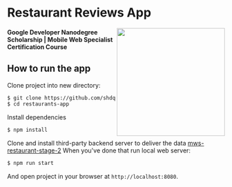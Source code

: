 # Restaurant Reviews App
<img src="https://cherniaev.com/udacity/Google-Dev-EMEA-Badge.png" height="250" align="right">

#### Google Developer Nanodegree Scholarship | Mobile Web Specialist Certification Course

## How to run the app
Clone project into new directory:
``` bash
$ git clone https://github.com/shdq/mws-restaurant-stage-1.git restaurants-app
$ cd restaurants-app
```
Install dependencies
``` bash
$ npm install
```
Clone and install third-party backend server to deliver the data
[mws-restaurant-stage-2](https://github.com/udacity/mws-restaurant-stage-2)
When you've done that run local web server:
``` bash
$ npm run start
```
And open project in your browser at `http://localhost:8080`.